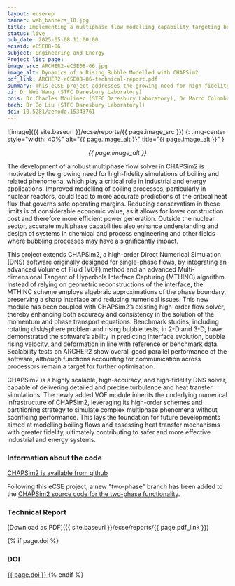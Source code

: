 ```yaml
---
layout: ecserep
banner: web_banners_10.jpg
title: Implementing a multiphase flow modelling capability targeting boiling in the high-fidelity software CHAPSim2  
status: live
pub_date: 2025-05-08 11:00:00
ecseid: eCSE08-06
subject: Engineering and Energy
Project list page:
image_src: ARCHER2-eCSE08-06.jpg
image_alt: Dynamics of a Rising Bubble Modelled with CHAPSim2
pdf_link: ARCHER2-eCSE08-06-technical-report.pdf
summary: This eCSE project addresses the growing need for high-fidelity simulations of boiling and related multiphase phenomena, which are essential in energy, chemical, and industrial processes. In nuclear reactors, for example, better modelling of boiling can lead to more accurate predictions of critical heat flux, improving safety margins while reducing overly conservative design constraints. This has the potential to lower construction costs and enhance power generation efficiency. Beyond the nuclear sector, understanding bubbly and boiling flows is also important for designing effective systems in chemical and process engineering. As part of this project, a new multiphase model was implemented in CHAPSim2, a direct numerical simulation tool designed for high-accuracy, high-fidelity analysis of turbulence and heat transfer in non-conventional fluids. This new model enables the software to tackle a wider range of scientific and engineering challenges. It will benefit both academic researchers and industrial engineers, providing them with an accurate, robust, and scalable framework for investigating complex multiphase phenomena.
pi: Dr Wei Wang (STFC Daresbury Laboratory)
cois: Dr Charles Moulinec (STFC Daresbury Laboratory), Dr Marco Colombo (University of Sheffield)
tech: Dr Bo Liu (STFC Daresbury Laboratory)) 
doi: 10.5281/zenodo.15343761
---
```




![image]({{ site.baseurl }}/ecse/reports/{{ page.image_src }})
{: .img-center style="width: 40%" alt="{{ page.image_alt }}" title="{{ page.image_alt }}" }

<p align="center"><i>{{ page.image_alt }}</i></p>
 
The development of a robust multiphase flow solver in CHAPSim2 is motivated by the growing need for high-fidelity simulations of boiling and related phenomena, which play a critical role in industrial and energy applications. Improved modelling of boiling processes, particularly in nuclear reactors, could lead to more accurate predictions of the critical heat flux that governs safe operating margins. Reducing conservatism in these limits is of considerable economic value, as it allows for lower construction cost and therefore more efficient power generation. Outside the nuclear sector, accurate multiphase capabilities also enhance understanding and design of systems in chemical and process engineering and other fields where bubbling processes may have a significantly impact.

This project extends CHAPSim2, a high-order Direct Numerical Simulation (DNS) software originally designed for single-phase flows, by integrating an advanced Volume of Fluid (VOF) method and an advanced Multi-dimensional Tangent of Hyperbola Interface Capturing (MTHINC) algorithm. Instead of relying on geometric reconstructions of the interface, the MTHINC scheme employs algebraic approximations of the phase boundary, preserving a sharp interface and reducing numerical issues. This new module has been coupled with CHAPSim2’s existing high-order flow solver, thereby enhancing both accuracy and consistency in the solution of the momentum and phase transport equations. Benchmark studies, including rotating disk/sphere problem and rising bubble tests, in 2-D and 3-D, have demonstrated the software’s ability in predicting interface evolution, bubble rising velocity, and deformation in line with reference or benchmark data. Scalability tests on ARCHER2 show overall good parallel performance of the software, although functions accounting for communication across processors remain a target for further optimisation.

CHAPSim2 is a highly scalable, high-accuracy, and high-fidelity DNS solver, capable of delivering detailed and precise turbulence and heat transfer simulations. The newly added VOF module inherits the underlying numerical infrastructure of CHAPSim2, leveraging its high-order schemes and partitioning strategy to simulate complex multiphase phenomena without sacrificing performance. This lays the foundation for future developments aimed at modelling boiling flows and assessing heat transfer mechanisms with greater fidelity, ultimately contributing to safer and more effective industrial and energy systems.





### Information about the code


[CHAPSim2 is available from github]( https://github.com/lbyuan0831/CHAPSim2/)

Following this eCSE project, a new "two-phase" branch has been added to the [CHAPSim2 source code for the two-phase functionality]( https://github.com/lbyuan0831/CHAPSim2/tree/two-phase).  


### Technical Report

[Download as PDF]({{ site.baseurl }}/ecse/reports/{{ page.pdf_link }})



{% if page.doi  %}
### DOI
  <a href="https://doi.org/{{ page.doi }}">
     {{ page.doi }}
  </a>
{% endif %}
